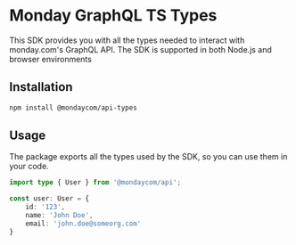 # Monday GraphQL TS Types
This SDK provides you with all the types needed to interact with monday.com's GraphQL API.
The SDK is supported in both Node.js and browser environments

## Installation
```bash
npm install @mondaycom/api-types
```

## Usage
The package exports all the types used by the SDK, so you can use them in your code.

```typescript
import type { User } from '@mondaycom/api';

const user: User = {
    id: '123',
    name: 'John Doe',
    email: 'john.doe@someorg.com'
}
```
